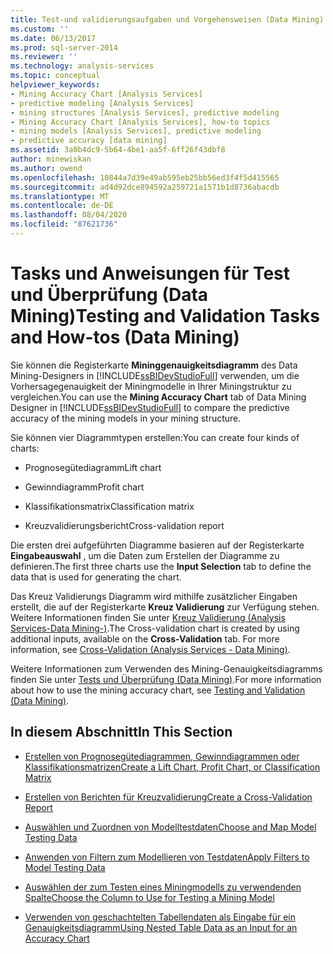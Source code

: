 ```yaml
---
title: Test-und validierungsaufgaben und Vorgehensweisen (Data Mining) | Microsoft-Dokumentation
ms.custom: ''
ms.date: 06/13/2017
ms.prod: sql-server-2014
ms.reviewer: ''
ms.technology: analysis-services
ms.topic: conceptual
helpviewer_keywords:
- Mining Accuracy Chart [Analysis Services]
- predictive modeling [Analysis Services]
- mining structures [Analysis Services], predictive modeling
- Mining Accuracy Chart [Analysis Services], how-to topics
- mining models [Analysis Services], predictive modeling
- predictive accuracy [data mining]
ms.assetid: 3a0b4dc9-5b64-4be1-aa5f-6ff26f43dbf8
author: minewiskan
ms.author: owend
ms.openlocfilehash: 10844a7d39e49ab595eb25bb56ed3f4f5d415565
ms.sourcegitcommit: ad4d92dce894592a259721a1571b1d8736abacdb
ms.translationtype: MT
ms.contentlocale: de-DE
ms.lasthandoff: 08/04/2020
ms.locfileid: "87621736"
---
```

# <a name="testing-and-validation-tasks-and-how-tos-data-mining"></a><span data-ttu-id="bc977-102">Tasks und Anweisungen für Test und Überprüfung (Data Mining)</span><span class="sxs-lookup"><span data-stu-id="bc977-102">Testing and Validation Tasks and How-tos (Data Mining)</span></span>
  <span data-ttu-id="bc977-103">Sie können die Registerkarte **Mininggenauigkeitsdiagramm** des Data Mining-Designers in [!INCLUDE[ssBIDevStudioFull](../../includes/ssbidevstudiofull-md.md)] verwenden, um die Vorhersagegenauigkeit der Miningmodelle in Ihrer Miningstruktur zu vergleichen.</span><span class="sxs-lookup"><span data-stu-id="bc977-103">You can use the **Mining Accuracy Chart** tab of Data Mining Designer in [!INCLUDE[ssBIDevStudioFull](../../includes/ssbidevstudiofull-md.md)] to compare the predictive accuracy of the mining models in your mining structure.</span></span>  
  
 <span data-ttu-id="bc977-104">Sie können vier Diagrammtypen erstellen:</span><span class="sxs-lookup"><span data-stu-id="bc977-104">You can create four kinds of charts:</span></span>  
  
-   <span data-ttu-id="bc977-105">Prognosegütediagramm</span><span class="sxs-lookup"><span data-stu-id="bc977-105">Lift chart</span></span>  
  
-   <span data-ttu-id="bc977-106">Gewinndiagramm</span><span class="sxs-lookup"><span data-stu-id="bc977-106">Profit chart</span></span>  
  
-   <span data-ttu-id="bc977-107">Klassifikationsmatrix</span><span class="sxs-lookup"><span data-stu-id="bc977-107">Classification matrix</span></span>  
  
-   <span data-ttu-id="bc977-108">Kreuzvalidierungsbericht</span><span class="sxs-lookup"><span data-stu-id="bc977-108">Cross-validation report</span></span>  
  
 <span data-ttu-id="bc977-109">Die ersten drei aufgeführten Diagramme basieren auf der Registerkarte **Eingabeauswahl** , um die Daten zum Erstellen der Diagramme zu definieren.</span><span class="sxs-lookup"><span data-stu-id="bc977-109">The first three charts use the **Input Selection** tab to define the data that is used for generating the chart.</span></span>  
  
 <span data-ttu-id="bc977-110">Das Kreuz Validierungs Diagramm wird mithilfe zusätzlicher Eingaben erstellt, die auf der Registerkarte **Kreuz Validierung** zur Verfügung stehen. Weitere Informationen finden Sie unter [Kreuz Validierung &#40;Analysis Services-Data Mining-&#41;](cross-validation-analysis-services-data-mining.md).</span><span class="sxs-lookup"><span data-stu-id="bc977-110">The Cross-validation chart is created by using additional inputs, available on the **Cross-Validation** tab. For more information, see [Cross-Validation &#40;Analysis Services - Data Mining&#41;](cross-validation-analysis-services-data-mining.md).</span></span>  
  
 <span data-ttu-id="bc977-111">Weitere Informationen zum Verwenden des Mining-Genauigkeitsdiagramms finden Sie unter [Tests und Überprüfung &#40;Data Mining&#41;](testing-and-validation-data-mining.md).</span><span class="sxs-lookup"><span data-stu-id="bc977-111">For more information about how to use the mining accuracy chart, see [Testing and Validation &#40;Data Mining&#41;](testing-and-validation-data-mining.md).</span></span>  
  
## <a name="in-this-section"></a><span data-ttu-id="bc977-112">In diesem Abschnitt</span><span class="sxs-lookup"><span data-stu-id="bc977-112">In This Section</span></span>  
  
-   [<span data-ttu-id="bc977-113">Erstellen von Prognosegütediagrammen, Gewinndiagrammen oder Klassifikationsmatrizen</span><span class="sxs-lookup"><span data-stu-id="bc977-113">Create a Lift Chart, Profit Chart, or Classification Matrix</span></span>](create-a-lift-chart-profit-chart-or-classification-matrix.md)  
  
-   [<span data-ttu-id="bc977-114">Erstellen von Berichten für Kreuzvalidierung</span><span class="sxs-lookup"><span data-stu-id="bc977-114">Create a Cross-Validation Report</span></span>](create-a-cross-validation-report.md)  
  
-   [<span data-ttu-id="bc977-115">Auswählen und Zuordnen von Modelltestdaten</span><span class="sxs-lookup"><span data-stu-id="bc977-115">Choose and Map Model Testing Data</span></span>](choose-and-map-model-testing-data.md)  
  
-   [<span data-ttu-id="bc977-116">Anwenden von Filtern zum Modellieren von Testdaten</span><span class="sxs-lookup"><span data-stu-id="bc977-116">Apply Filters to Model Testing Data</span></span>](apply-filters-to-model-testing-data.md)  
  
-   [<span data-ttu-id="bc977-117">Auswählen der zum Testen eines Miningmodells zu verwendenden Spalte</span><span class="sxs-lookup"><span data-stu-id="bc977-117">Choose the Column to Use for Testing a Mining Model</span></span>](choose-the-column-to-use-for-testing-a-mining-model.md)  
  
-   [<span data-ttu-id="bc977-118">Verwenden von geschachtelten Tabellendaten als Eingabe für ein Genauigkeitsdiagramm</span><span class="sxs-lookup"><span data-stu-id="bc977-118">Using Nested Table Data as an Input for an Accuracy Chart</span></span>](using-nested-table-data-as-an-input-for-an-accuracy-chart.md)  
  
  
